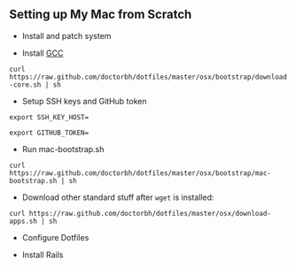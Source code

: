 ## Setting up My Mac from Scratch

* Install and patch system

* Install [GCC](https://github.com/kennethreitz/osx-gcc-installer)

`curl https://raw.github.com/doctorbh/dotfiles/master/osx/bootstrap/download-core.sh | sh`

* Setup SSH keys and GitHub token

`export SSH_KEY_HOST=`

`export GITHUB_TOKEN=`

* Run mac-bootstrap.sh

`curl https://raw.github.com/doctorbh/dotfiles/master/osx/bootstrap/mac-bootstrap.sh | sh`

* Download other standard stuff after `wget` is installed:

`curl https://raw.github.com/doctorbh/dotfiles/master/osx/download-apps.sh | sh`

* Configure Dotfiles

* Install Rails
